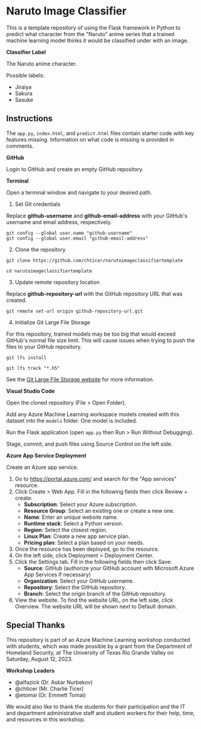 # Naruto Image Classifier

This is a template repository of using the Flask framework in Python to predict what character from the "Naruto" anime series that a trained machine learning model thinks it would be classified under with an image.

**Classifier Label**

The Naruto anime character.

Possible labels:

- Jiraiya
- Sakura
- Sasuke

## Instructions

The `app.py`, `index.html`, and `predict.html` files contain starter code with key features missing. Information on what code is missing is provided in comments.

**GitHub**

Login to GitHub and create an empty GitHub repository.

**Terminal**

Open a terminal window and navigate to your desired path.

1. Set Git credentials

Replace **github-username** and **github-email-address** with your GitHub's username and email address, respectively.

```
git config --global user.name "github-username"
git config --global user.email "github-email-address"
```

2. Clone the repository

```
git clone https://github.com/chticer/narutoimageclassifiertemplate
```

```
cd narutoimageclassifiertemplate
```

3. Update remote repository location

Replace **github-repository-url** with the GitHub repository URL that was created.

```
git remote set-url origin github-repository-url.git
```

4. Initialize Git Large File Storage

For this repository, trained models may be too big that would exceed GitHub's normal file size limit. This will cause issues when trying to push the files to your GitHub repository.

```
git lfs install
```

```
git lfs track "*.h5"
```

See the [Git Large File Storage website](https://git-lfs.com/) for more information.

**Visual Studio Code**

Open the cloned repository (File > Open Folder).

Add any Azure Machine Learning workspace models created with this dataset into the `models` folder. One model is included.

Run the Flask application (open `app.py` then Run > Run Without Debugging).

Stage, commit, and push files using Source Control on the left side.

**Azure App Service Deployment**

Create an Azure app service.

1. Go to https://portal.azure.com/ and search for the "App services" resource.
1. Click Create > Web App. Fill in the following fields then click Review + create:
    - **Subscription**: Select your Azure subscription.
    - **Resource Group**: Select an existing one or create a new one.
    - **Name**: Enter an unique website name.
    - **Runtime stack**: Select a Python version.
    - **Region**: Select the closest region.
    - **Linux Plan**: Create a new app service plan.
    - **Pricing plan**: Select a plan based on your needs.
1. Once the resource has been deployed, go to the resource.
1. On the left side, click Deployment > Deployment Center.
1. Click the Settings tab. Fill in the following fields then click Save:
    - **Source**: GitHub (authorize your GitHub account with Microsoft Azure App Services if necessary)
    - **Organization**: Select your GitHub username.
    - **Repository**: Select the GitHub repository.
    - **Branch**: Select the origin branch of the GitHub repository.
1. View the website. To find the website URL, on the left side, click Overview. The website URL will be shown next to Default domain.

## Special Thanks

This repository is part of an Azure Machine Learning workshop conducted with students, which was made possible by a grant from the Department of Homeland Security, at The University of Texas Rio Grande Valley on Saturday, August 12, 2023.

**Workshop Leaders**
- @alfazick (Dr. Askar Nurbekov)
- @chticer (Mr. Charlie Ticer)
- @etomai (Dr. Emmett Tomai)

We would also like to thank the students for their participation and the IT and department administrative staff and student workers for their help, time, and resources in this workshop.
